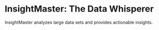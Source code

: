 # InsightMaster: The Data Whisperer

InsightMaster analyzes large data sets and provides actionable insights.